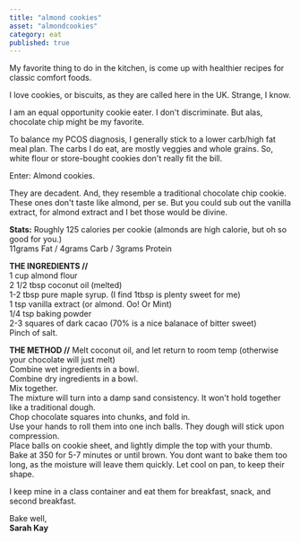 ```yaml
---
title: "almond cookies"
asset: "almondcookies" 
category: eat
published: true
---
```


My favorite thing to do in the kitchen, is come up with healthier recipes for classic comfort foods.

I love cookies, or biscuits, as they are called here in the UK. Strange, I know. 

I am an equal opportunity cookie eater. I don't discriminate. But alas, chocolate chip might be my favorite. 

To balance my PCOS diagnosis, I generally stick to a lower carb/high fat meal plan. The carbs I do eat, are mostly veggies and whole grains. So, white flour or store-bought cookies don't really fit the bill.

Enter: Almond cookies.

They are decadent. And, they resemble a traditional chocolate chip cookie. These ones don't taste like almond, per se. But you could sub out the vanilla extract, for almond extract and I bet those would be divine.

**Stats:** Roughly 125 calories per cookie (almonds are high calorie, but oh so good for you.)
</br> 11grams Fat / 4grams Carb / 3grams Protein

**THE INGREDIENTS //**
</br> 1 cup almond flour
</br> 2 1/2 tbsp coconut oil (melted)
</br> 1-2 tbsp pure maple syrup. (I find 1tbsp is plenty sweet for me)
</br>  1 tsp vanilla extract (or almond. Oo! Or Mint)
</br> 1/4 tsp baking powder
</br> 2-3 squares of dark cacao (70% is a nice balanace of bitter sweet)
</br> Pinch of salt.

**THE METHOD //**
Melt coconut oil, and let return to room temp (otherwise your chocolate will just melt)
</br> Combine wet ingredients in a bowl.
</br> Combine dry ingredients in a bowl.
</br> Mix together.
</br> The mixture will turn into a damp sand consistency. It won't hold together like a traditional dough.
</br> Chop chocolate squares into chunks, and fold in.
</br> Use your hands to roll them into one inch balls. They dough will stick upon compression.
</br> Place balls on cookie sheet, and lightly dimple the top with your thumb.
Bake at 350 for 5-7 minutes or until brown. You dont want to bake them too long, as the moisture will leave them quickly.
Let cool on pan, to keep their shape.

I keep mine in a class container and eat them for breakfast, snack, and second breakfast.

Bake well,
</br> **Sarah Kay**


